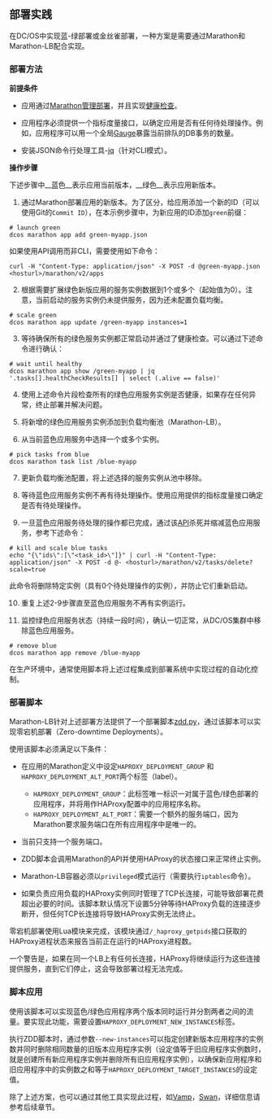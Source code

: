 ## 部署实践

在DC/OS中实现蓝-绿部署或金丝雀部署，一种方案是需要通过Marathon和Marathon-LB配合实现。

### 部署方法

__前提条件__

- 应用通过[Marathon管理部署](/dcos-marathon-app-deployments.md)，并且实现[健康检查](/dcos-marathon-health-checks.md)。

- 应用程序必须提供一个指标度量接口，以确定应用是否有任何待处理操作。例如，应用程序可以用一个全局[Gauge](/dcos-admin-monitoring-prometheus-concepts.md)暴露当前排队的DB事务的数量。
- 安装JSON命令行处理工具-[jq](https://stedolan.github.io/jq/)（针对CLI模式）。

__操作步骤__

下述步骤中__蓝色__表示应用当前版本，__绿色__表示应用新版本。

1. 通过Marathon部署应用的新版本。为了区分，给应用添加一个新的ID（可以使用Git的`Commit ID`），在本示例步骤中，为新应用的ID添加`green`前缀：

  ```
# launch green
dcos marathon app add green-myapp.json
```
  如果使用API调用而非CLI，需要使用如下命令：
  
  ```
  curl -H "Content-Type: application/json" -X POST -d @green-myapp.json <hosturl>/marathon/v2/apps
  ```

2. 根据需要扩展绿色新版应用的服务实例数据到1个或多个（起始值为0）。注意，当前启动的服务实例仍未提供服务，因为还未配置负载均衡。

 ```
 # scale green
dcos marathon app update /green-myapp instances=1
```

3. 等待确保所有的绿色服务实例都正常启动并通过了健康检查。可以通过下述命令进行确认：

  ```
  # wait until healthy
dcos marathon app show /green-myapp | jq '.tasks[].healthCheckResults[] | select (.alive == false)'
```

4. 使用上述命令片段检查所有的绿色应用服务实例是否健康，如果存在任何异常，终止部署并解决问题。

5. 将新增的绿色应用服务实例添加到负载均衡池（Marathon-LB）。

6. 从当前蓝色应用服务中选择一个或多个实例。

  ```
  # pick tasks from blue
dcos marathon task list /blue-myapp
```

7. 更新负载均衡池配置，将上述选择的服务实例从池中移除。

8. 等待蓝色应用服务实例不再有待处理操作。使用应用提供的指标度量接口确定是否有待处理操作。

9. 一旦蓝色应用服务待处理的操作都已完成，通过该[API](https://mesosphere.github.io/marathon/docs/rest-api.html#post-v2-tasks-delete)杀死并缩减蓝色应用服务，参考下述命令：

  ```
  # kill and scale blue tasks
echo "{\"ids\":[\"<task_id>\"]}" | curl -H "Content-Type: application/json" -X POST -d @- <hosturl>/marathon/v2/tasks/delete?scale=true
```
  此命令将删除特定实例（具有0个待处理操作的实例），并防止它们重新启动。
  
10. 重复上述2-9步骤直至蓝色应用服务不再有实例运行。

11. 监控绿色应用服务状态（持续一段时间），确认一切正常，从DC/OS集群中移除蓝色应用服务。

  ```
  # remove blue
dcos marathon app remove /blue-myapp
```

在生产环境中，通常使用脚本将上述过程集成到部署系统中实现过程的自动化控制。

### 部署脚本

Marathon-LB针对上述部署方法提供了一个部署脚本[zdd.py](https://github.com/mesosphere/marathon-lb/blob/master/zdd.py)，通过该脚本可以实现零宕机部署（Zero-downtime Deployments）。

使用该脚本必须满足以下条件：

- 在应用的Marathon定义中设定`HAPROXY_DEPLOYMENT_GROUP` 和 `HAPROXY_DEPLOYMENT_ALT_PORT`两个标签（label）。

  - `HAPROXY_DEPLOYMENT_GROUP`：此标签唯一标识一对属于蓝色/绿色部署的应用程序，并将用作HAProxy配置中的应用程序名称。
  - `HAPROXY_DEPLOYMENT_ALT_PORT`：需要一个额外的服务端口，因为Marathon要求服务端口在所有应用程序中是唯一的。

- 当前只支持一个服务端口。

- ZDD脚本会调用Marathon的API并使用HAProxy的状态接口来正常终止实例。

- Marathon-LB容器必须以`privileged`模式运行（需要执行`iptables`命令）。

- 如果负责应用负载的HAProxy实例同时管理了TCP长连接，可能导致部署花费超出必要的时间。该脚本默认情况下设置5分钟等待HAProxy负载的连接逐步断开，但任何TCP长连接将导致HAProxy实例无法终止。

零宕机部署使用Lua模块来完成，该模块通过`/_haproxy_getpids`接口获取的HAProxy进程状态来报告当前正在运行的HAProxy进程数。

一个警告是，如果在同一个LB上有任何长连接，HAProxy将继续运行为这些连接提供服务，直到它们停止，这会导致部署过程无法完成。

### 脚本应用

使用该脚本可以实现蓝色/绿色应用程序两个版本同时运行并分割两者之间的流量。要实现此功能，需要设置`HAPROXY_DEPLOYMENT_NEW_INSTANCES`标签。

执行ZDD脚本时，通过参数`--new-instances`可以指定创建新版本应用程序的实例数并同时删除相同数量的旧版本应用程序实例（设定值等于旧应用程序实例数时，就是创建所有新应用程序实例并删除所有旧应用程序实例），以确保新应用程序和旧应用程序中的实例数之和等于`HAPROXY_DEPLOYMENT_TARGET_INSTANCES`的设定值。

除了上述方案，也可以通过其他工具实现此过程，如[Vamp](http://vamp.io/)，[Swan](https://github.com/Dataman-Cloud/swan)，详细信息请参考后续章节。



